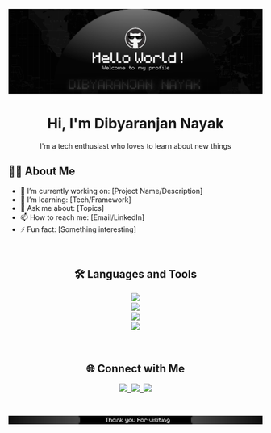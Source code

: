 ![Header image](https://raw.githubusercontent.com/star-roy/star-roy/main/1755973379931.png)

<!-- Profile Header -->
<div>
  <h1 align="center">Hi, I'm Dibyaranjan Nayak</h1>
  <p align="center">I'm a tech enthusiast who loves to learn about new things</p>
</div>

<!-- About Section -->
## 👨‍💻 About Me

- 🔭 I’m currently working on: [Project Name/Description]
- 🌱 I’m learning: [Tech/Framework]
- 💬 Ask me about: [Topics]
- 📫 How to reach me: [Email/LinkedIn]
- ⚡ Fun fact: [Something interesting]
<br>
<!-- Skills Section -->
<div>
  <h2 align="center">🛠️ Languages and Tools</h2>
  <p align="center">
    <a href="https://skillicons.dev">
      <img src="https://skillicons.dev/icons?i=java,py,js,c&theme=dark" /><br>
      <img src="https://skillicons.dev/icons?i=html,css,react,tailwind,nodejs,express&theme=dark" /><br>
      <img src="https://skillicons.dev/icons?i=mongodb,mysql&theme=dark" /><br>
      <img src="https://skillicons.dev/icons?i=vscode,postman,eclipse,anaconda&theme=dark" />
    </a>
  </p>
</div>
<br>
<!-- Social Links -->
<div>
  <h2 align="center">🌐 Connect with Me</h2>
  <p align="center">
    <a href="https://www.linkedin.com/in/dibyaranjan-nayak-86a698325/">
      <img src="https://skillicons.dev/icons?i=linkedin&theme=dark" />&nbsp
    </a>
    <a href="https://www.instagram.com/roystar_ff?utm_source=qr&igsh=cmVzODl3bXRya3Ez">
      <img src="https://skillicons.dev/icons?i=instagram&theme=dark" />&nbsp
    </a>
    <a href="mailto:dibyaranjannayak04@gmail.com">
      <img src="https://skillicons.dev/icons?i=gmail&theme=dark" />
    </a>  
  </p>
</div><br>

![Footer image](https://raw.githubusercontent.com/star-roy/star-roy/main/1755980003852.png)

